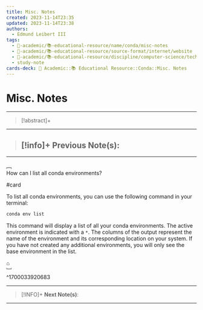 ```yaml
---
title: Misc. Notes
created: 2023-11-14T23:35
updated: 2023-11-14T23:38
authors:
  - Edmund Leibert III
tags:
  - 🔴-academic/📚-educational-resource/name/conda/misc-notes
  - 🔴-academic/📚-educational-resource/source-format/internet/website
  - 🔴-academic/📚-educational-resource/discipline/computer-science/technology/conda
  - study-note
cards-deck: 🔴 Academic::📚 Educational Resource::Conda::Misc. Notes
---
```


# Misc. Notes

---

> [!abstract]+ 
> 

---

> [!info]+ 
> **Previous Note(s):**
> - 

---

﹇<br>
How can I list all conda environments?

#card 

To list all conda environments, you can use the following command in your terminal:

```bash
conda env list
```

This command will display a list of all your conda environments. The active environment is indicated with a `*`. The columns of the output represent the name of the environment and its corresponding location on your system. If you have not created any additional environments, you will only see the base environment in the list.

⌂
<br>﹈<br>^1700033920683

---

> [!INFO]+ 
> **Next Note(s)**:
> 

---


